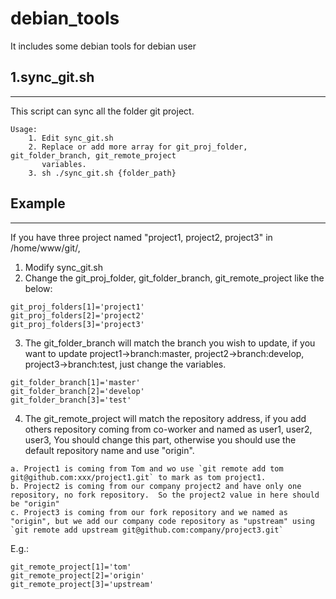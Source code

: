 debian_tools
========
It includes some debian tools for debian user


## 1.sync_git.sh
----------------
This script can sync all the folder git project.
```
Usage:
    1. Edit sync_git.sh
    2. Replace or add more array for git_proj_folder, git_folder_branch, git_remote_project
       variables.
    3. sh ./sync_git.sh {folder_path}
```

## Example
----------------
If you have three project named "project1, project2, project3" in /home/www/git/,
1. Modify sync_git.sh
2. Change the git_proj_folder, git_folder_branch, git_remote_project like the below:
```
git_proj_folders[1]='project1'
git_proj_folders[2]='project2'
git_proj_folders[3]='project3'
```
3. The git_folder_branch will match the branch you wish to update, if you want to update
project1->branch:master, project2->branch:develop, project3->branch:test, just change the variables.
```
git_folder_branch[1]='master'
git_folder_branch[2]='develop'
git_folder_branch[3]='test'
```
4. The git_remote_project will match the repository address, if you add others repository coming
   from co-worker and named as user1, user2, user3, You should change this part, otherwise you 
   should use the default repository name and use "origin".
```
a. Project1 is coming from Tom and wo use `git remote add tom git@github.com:xxx/project1.git` to mark as tom project1.
b. Project2 is coming from our company project2 and have only one repository, no fork repository.  So the project2 value in here should be "origin"
c. Project3 is coming from our fork repository and we named as "origin", but we add our company code repository as "upstream" using `git remote add upstream git@github.com:company/project3.git`
```
E.g.: 
```
git_remote_project[1]='tom'
git_remote_project[2]='origin'
git_remote_project[3]='upstream'
```
